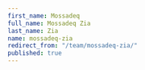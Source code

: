 ```yaml
---
first_name: Mossadeq
full_name: Mossadeq Zia
last_name: Zia
name: mossadeq-zia
redirect_from: "/team/mossadeq-zia/"
published: true
---
```


